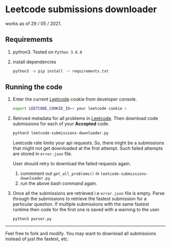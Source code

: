 # Leetcode submissions downloader

works as of 29 / 05 / 2021.

## Requirememts

1. python3. Tested on `Python 3.6.8`
2. install dependencies

   ```bash
   python3 -m pip install -r requirements.txt
   ```

## Running the code

1. Enter the current [Leetcode](www.leetcode.com) cookie from developer console.

   ```bash
   export LEETCODE_COOKIE_ID=< your leetcode cookie >
   ```

2. Retrived metadata for all problems in [Leetcode](www.leetcode.com). Then download code
   submissions for each of your **Accepted** code.

   ```bash
   python3 leetcode-submissions-downloader.py
   ```

   Leetcode rate limits your api requests. So, there might be a submissions that
   might not get downloaded at the first attempt. Such failed attempts are stored
   in `error.json` file.

   User should retry to download the failed requests again.

   1. commment out `get_all_problems()` in `leetcode-submissions-downloader.py`
   2. run the above bash command again.

3. Once all the submissions are retrieved i.e `error.json` file is empty. Parse through the submissions
   to retrieve the fastest submission for a particular question. If multiple submissions with the same
   fastest runtime then code for the first one is saved with a warning to the user.

   ```bash
   python3 parser.py
   ```

---

Feel free to fork and modify. You may want to download all submissions instead of just the fastest, etc.
